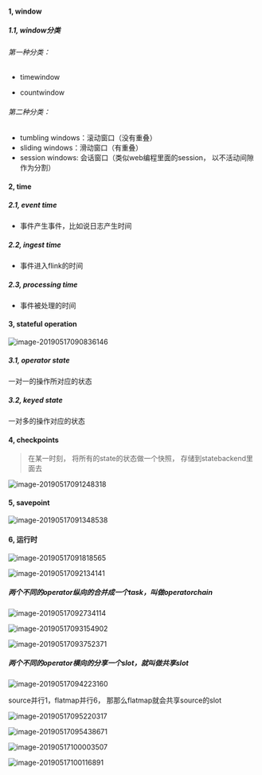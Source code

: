 #### 1, window

##### 1.1, window分类

###### 第一种分类：

- timewindow

- countwindow

###### 第二种分类：

- tumbling windows：滚动窗口（没有重叠）
- sliding windows：滑动窗口（有重叠）
- session windows: 会话窗口（类似web编程里面的session， 以不活动间隙作为分割）

#### 2, time

##### 2.1, event time

- 事件产生事件，比如说日志产生时间

##### 2.2, ingest time

- 事件进入flink的时间

##### 2.3, processing time

- 事件被处理的时间

#### 3, stateful operation

![image-20190517090836146](assets/image-20190517090836146.png)

##### 3.1, operator state

一对一的操作所对应的状态

##### 3.2, keyed state

一对多的操作对应的状态

#### 4, checkpoints

> 在某一时刻， 将所有的state的状态做一个快照， 存储到statebackend里面去

![image-20190517091248318](assets/image-20190517091248318.png)

#### 5, savepoint

![image-20190517091348538](assets/image-20190517091348538.png)

#### 6, 运行时

![image-20190517091818565](assets/image-20190517091818565.png)

![image-20190517092134141](assets/image-20190517092134141.png)

##### 两个不同的operator纵向的合并成一个task，叫做operatorchain

![image-20190517092734114](assets/image-20190517092734114.png)

![image-20190517093154902](assets/image-20190517093154902.png)



![image-20190517093752371](assets/image-20190517093752371.png)

##### 两个不同的operator横向的分享一个slot，就叫做共享slot

![image-20190517094223160](assets/image-20190517094223160.png)

source并行1，flatmap并行6， 那那么flatmap就会共享source的slot

![image-20190517095220317](assets/image-20190517095220317.png)



![image-20190517095438671](assets/image-20190517095438671.png)

![image-20190517100003507](assets/image-20190517100003507.png)

![image-20190517100116891](assets/image-20190517100116891.png)